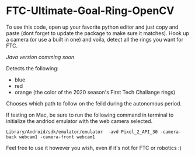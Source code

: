 # FTC-Ultimate-Goal-Ring-OpenCV
To use this code, open up your favorite python editor and just copy and paste (dont forget to update the package to make sure it matches). Hook up a camera (or use a built in one) and voila, detect all the rings you want for FTC. 

*Java version comming soon*

Detects the following:
* blue
* red
* orange (the color of the 2020 season's First Tech Challange rings)
  
Chooses which path to follow on the feild during the autonomous period.

If testing on Mac, be sure to run the following command in terminal to initialize the andriod emulator with the web camera selected.

```
Library/Android/sdk/emulator/emulator  -avd Pixel_2_API_30 -camera-back webcam1 -camera-front webcam1
```

Feel free to use it however you wish, even if it's not for FTC or robotics :)
